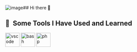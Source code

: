 ![image](https://github.com/Sailinhha/Sailinhha/assets/173933012/02861766-ecf4-4dde-8168-d6946cbd0c1a)## Hi there 👋

<!--
**Sailinhha/Sailinhha** is a ✨ _special_ ✨ repository because its `README.md` (this file) appears on your GitHub profile.

Here are some ideas to get you started:

- 🔭 I’m currently working on NFT game project.
- 🌱 I’m currently learning Motoko
- 👯 I’m looking to collaborate on you.
- 📫 How to reach me: jonga0683@gmail.com
- 😄 Pronouns: No special in the world!
-->
<h2> 🚀 &nbsp;Some Tools I Have Used and Learned</h2>
<p align="left">
<img src="https://cdn.jsdelivr.net/gh/devicons/devicon/icons/vscode/vscode-original.svg" alt="vscode" width="45" height="45"/>
<img src="https://cdn.jsdelivr.net/gh/devicons/devicon/icons/bash/bash-original.svg" alt="bash" width="45" height="45"/>
<img src="https://cdn.jsdelivr.net/gh/devicons/devicon/icons/php/php-original.svg" alt="php" width="45" height="45"/>
</p>
